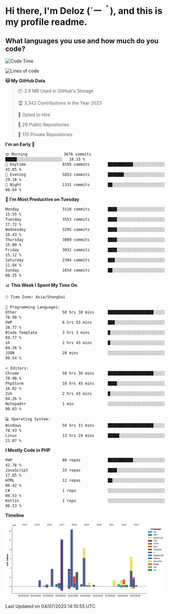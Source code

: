 # **Hi there, I'm Deloz (*´ー｀*), and this is my profile readme.**

## **What languages you use and how much do you code?**

<!--START_SECTION:waka-->
![Code Time](http://img.shields.io/badge/Code%20Time-1%2C824%20hrs%2052%20mins-blue)

![Lines of code](https://img.shields.io/badge/From%20Hello%20World%20I%27ve%20Written-31.3%20million%20lines%20of%20code-blue)

**🐱 My GitHub Data** 

> 📦 2.9 MB Used in GitHub's Storage 
 > 
> 🏆 3,342 Contributions in the Year 2023
 > 
> 💼 Opted to Hire
 > 
> 📜 29 Public Repositories 
 > 
> 🔑 170 Private Repositories 
 > 
**I'm an Early 🐤** 

```text
🌞 Morning                3676 commits        █████░░░░░░░░░░░░░░░░░░░░   18.33 % 
🌆 Daytime                9195 commits        ███████████░░░░░░░░░░░░░░   45.85 % 
🌃 Evening                5853 commits        ███████░░░░░░░░░░░░░░░░░░   29.18 % 
🌙 Night                  1331 commits        ██░░░░░░░░░░░░░░░░░░░░░░░   06.64 % 
```
📅 **I'm Most Productive on Tuesday** 

```text
Monday                   3118 commits        ████░░░░░░░░░░░░░░░░░░░░░   15.55 % 
Tuesday                  3553 commits        ████░░░░░░░░░░░░░░░░░░░░░   17.72 % 
Wednesday                3295 commits        ████░░░░░░░░░░░░░░░░░░░░░   16.43 % 
Thursday                 3009 commits        ████░░░░░░░░░░░░░░░░░░░░░   15.00 % 
Friday                   3032 commits        ████░░░░░░░░░░░░░░░░░░░░░   15.12 % 
Saturday                 2394 commits        ███░░░░░░░░░░░░░░░░░░░░░░   11.94 % 
Sunday                   1654 commits        ██░░░░░░░░░░░░░░░░░░░░░░░   08.25 % 
```


📊 **This Week I Spent My Time On** 

```text
🕑︎ Time Zone: Asia/Shanghai

💬 Programming Languages: 
Other                    50 hrs 30 mins      ████████████████████░░░░░   78.90 % 
PHP                      6 hrs 53 mins       ███░░░░░░░░░░░░░░░░░░░░░░   10.77 % 
Blade Template           3 hrs 3 mins        █░░░░░░░░░░░░░░░░░░░░░░░░   04.77 % 
sh                       2 hrs 43 mins       █░░░░░░░░░░░░░░░░░░░░░░░░   04.26 % 
JSON                     20 mins             ░░░░░░░░░░░░░░░░░░░░░░░░░   00.54 % 

🔥 Editors: 
Chrome                   50 hrs 30 mins      ████████████████████░░░░░   78.90 % 
PhpStorm                 10 hrs 45 mins      ████░░░░░░░░░░░░░░░░░░░░░   16.82 % 
Zsh                      2 hrs 43 mins       █░░░░░░░░░░░░░░░░░░░░░░░░   04.26 % 
Notepad++                1 min               ░░░░░░░░░░░░░░░░░░░░░░░░░   00.03 % 

💻 Operating System: 
Windows                  50 hrs 31 mins      ████████████████████░░░░░   78.93 % 
Linux                    13 hrs 29 mins      █████░░░░░░░░░░░░░░░░░░░░   21.07 % 
```

**I Mostly Code in PHP** 

```text
PHP                      80 repos            ███████████░░░░░░░░░░░░░░   42.78 % 
JavaScript               33 repos            ████░░░░░░░░░░░░░░░░░░░░░   17.65 % 
HTML                     12 repos            ██░░░░░░░░░░░░░░░░░░░░░░░   06.42 % 
C#                       1 repo              ░░░░░░░░░░░░░░░░░░░░░░░░░   00.53 % 
Kotlin                   1 repo              ░░░░░░░░░░░░░░░░░░░░░░░░░   00.53 % 
```



**Timeline**

![Lines of Code chart](https://raw.githubusercontent.com/deloz/deloz/main/assets/bar_graph.png)


 Last Updated on 04/07/2023 14:10:55 UTC
<!--END_SECTION:waka-->
